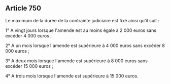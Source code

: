 Article 750
----
Le maximum de la durée de la contrainte judiciaire est fixé ainsi qu'il suit :

1° A vingt jours lorsque l'amende est au moins égale à 2 000 euros sans excéder
4 000 euros ;

2° A un mois lorsque l'amende est supérieure à 4 000 euros sans excéder 8 000
euros ;

3° A deux mois lorsque l'amende est supérieure à 8 000 euros sans excéder 15 000
euros ;

4° A trois mois lorsque l'amende est supérieure à 15 000 euros.
